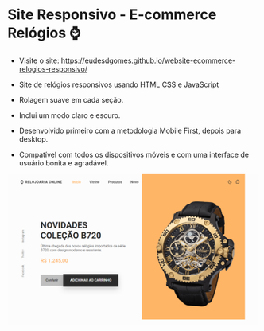 # Site Responsivo - E-commerce Relógios ⌚

- Visite o site: https://eudesdgomes.github.io/website-ecommerce-relogios-responsivo/

- Site de relógios responsivos usando HTML CSS e JavaScript
- Rolagem suave em cada seção.
- Inclui um modo claro e escuro.
- Desenvolvido primeiro com a metodologia Mobile First, depois para desktop.
- Compatível com todos os dispositivos móveis e com uma interface de usuário bonita e agradável.

![preview img](./pt1%20site.png)

